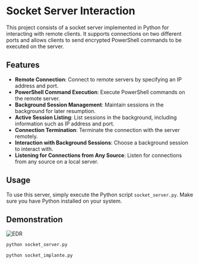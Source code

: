 # Socket Server Interaction

This project consists of a socket server implemented in Python for interacting with remote clients. It supports connections on two different ports and allows clients to send encrypted PowerShell commands to be executed on the server.

## Features

- **Remote Connection**: Connect to remote servers by specifying an IP address and port.
- **PowerShell Command Execution**: Execute PowerShell commands on the remote server.
- **Background Session Management**: Maintain sessions in the background for later resumption.
- **Active Session Listing**: List sessions in the background, including information such as IP address and port.
- **Connection Termination**: Terminate the connection with the server remotely.
- **Interaction with Background Sessions**: Choose a background session to interact with.
- **Listening for Connections from Any Source**: Listen for connections from any source on a local server.

## Usage

To use this server, simply execute the Python script `socket_server.py`. Make sure you have Python installed on your system.

## Demonstration


![EDR](https://github.com/daniel-de-lima0xa/TelegramBotHub/assets/59209081/0c4044de-f03b-465e-8a04-84e5c97a10e1)


```bash
python socket_server.py

python socket_implante.py




